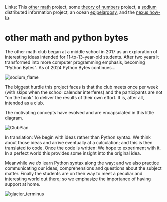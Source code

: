 Links: This [other math](https://github.com/robfatland/othermathclub) project,
some [theory of numbers](https://github.com/robfatland/ant) project,
a [sodium](https://github.com/robfatland/sodium) distributed information project,
an ocean [epipelargosy](https://github.com/geosmart/oceanography),
and the [nexus how-to](https://robfatland.github.io/nexus/).


# other math and python bytes


The other math club began at a middle school in 2017 as an exploration of 
interesting ideas intended for 11-to-13-year-old students. After two years it
transformed into more computer programming emphasis, becoming "Python Bytes".
As of 2024 Python Bytes continues...

![sodium_flame](https://github.com/user-attachments/assets/5c2e40d3-e73d-4fd4-b8ca-67ae2cc30add)


The biggest hurdle this project faces is that the club meets once per week
(with skips when the school calendar interferes) and the participants are 
not "on the hook" to deliver the results of their own effort. It is, after
all, intended as a club. 


The motivating concepts have evolved and are encapsulated in this little diagram.


![ClubPlan](https://github.com/user-attachments/assets/238549f4-197d-4dab-990e-de6712e7c4b9)


In translation: We begin with ideas rather than Python syntax. We think about those ideas
and arrive eventually at a calculation; and this is then translated to code. Once the code
is written: We hope to experiment with it. In a perfect world this provides some insight
into the original idea.


Meanwhile we *do* learn Python syntax along the way; and we also practice communicating
our ideas, comprehensions and questions about the subject matter. Finally the students 
are on their way to meet a peculiar and interesting world out there; so we
emphasize the importance of having support at home.


![glacier_terminus](https://github.com/user-attachments/assets/fcc5eef9-a74e-4b89-a7ca-2c410c841d94)


